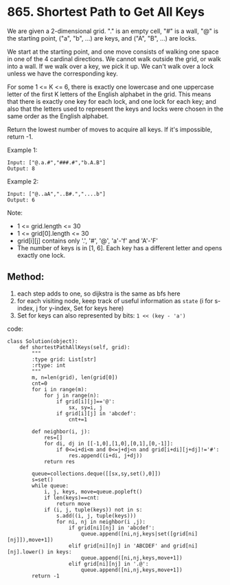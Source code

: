 # 865. Shortest Path to Get All Keys

We are given a 2-dimensional grid. "." is an empty cell, "#" is a wall, "@" is the starting point, ("a", "b", ...) are keys, and ("A", "B", ...) are locks.

We start at the starting point, and one move consists of walking one space in one of the 4 cardinal directions.  We cannot walk outside the grid, or walk into a wall.  If we walk over a key, we pick it up.  We can't walk over a lock unless we have the corresponding key.

For some 1 <= K <= 6, there is exactly one lowercase and one uppercase letter of the first K letters of the English alphabet in the grid.  This means that there is exactly one key for each lock, and one lock for each key; and also that the letters used to represent the keys and locks were chosen in the same order as the English alphabet.

Return the lowest number of moves to acquire all keys.  If it's impossible, return -1.

 

Example 1:

    Input: ["@.a.#","###.#","b.A.B"]
    Output: 8

Example 2:

    Input: ["@..aA","..B#.","....b"]
    Output: 6
 

Note:

- 1 <= grid.length <= 30
- 1 <= grid[0].length <= 30
- grid[i][j] contains only '.', '#', '@', 'a'-'f' and 'A'-'F'
- The number of keys is in [1, 6].  Each key has a different letter and opens exactly one lock.

## Method:

1. each step adds to one, so dijkstra is the same as bfs here
2. for each visiting node, keep track of useful information as `state`
(i for s-index, j for y-index, Set<String> for keys here)
3. Set<String> for keys can also represented by bits: `1 << (key - 'a')`

code:

    class Solution(object):
        def shortestPathAllKeys(self, grid):
            """
            :type grid: List[str]
            :rtype: int
            """
            m, n=len(grid), len(grid[0])
            cnt=0
            for i in range(m):
                for j in range(n):
                    if grid[i][j]=='@':
                        sx, sy=i, j
                    if grid[i][j] in 'abcdef':
                        cnt+=1
                        
            def neighbor(i, j):
                res=[]
                for di, dj in [[-1,0],[1,0],[0,1],[0,-1]]:
                    if 0<=i+di<m and 0<=j+dj<n and grid[i+di][j+dj]!='#':
                        res.append((i+di, j+dj))
                return res
                        
            queue=collections.deque([[sx,sy,set(),0]])
            s=set()
            while queue:
                i, j, keys, move=queue.popleft()
                if len(keys)==cnt:
                    return move
                if (i, j, tuple(keys)) not in s:
                    s.add((i, j, tuple(keys)))
                    for ni, nj in neighbor(i ,j):
                        if grid[ni][nj] in 'abcdef':
                            queue.append([ni,nj,keys|set([grid[ni][nj]]),move+1])
                        elif grid[ni][nj] in 'ABCDEF' and grid[ni][nj].lower() in keys:
                            queue.append([ni,nj,keys,move+1])
                        elif grid[ni][nj] in '.@':
                            queue.append([ni,nj,keys,move+1])
            return -1